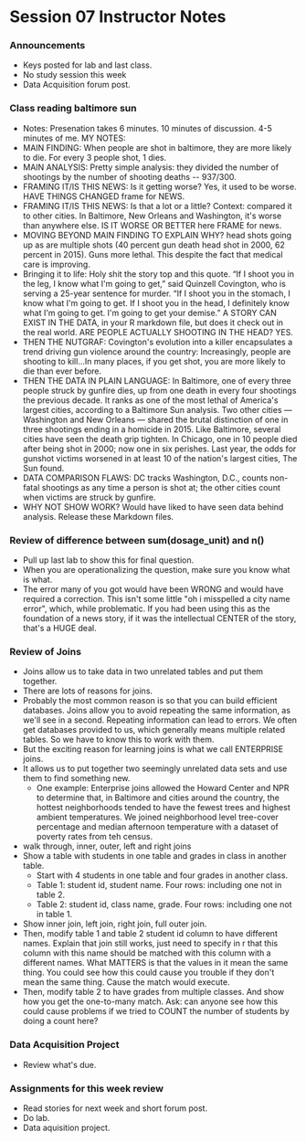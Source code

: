 # Session 07 Instructor Notes

### Announcements
* Keys posted for lab and last class.
* No study session this week
* Data Acquisition forum post.

### Class reading baltimore sun
* Notes: Presenation takes 6 minutes.  10 minutes of discussion. 4-5 minutes of me.
MY NOTES:
* MAIN FINDING: When people are shot in baltimore, they are more likely to die.  For every 3 people shot, 1 dies.  
* MAIN ANALYSIS: Pretty simple analysis: they divided the number of shootings by the number of shooting deaths -- 937/300.
* FRAMING IT/IS THIS NEWS: Is it getting worse? Yes, it used to be worse.  HAVE THINGS CHANGED frame for NEWS.   
* FRAMING IT/IS THIS NEWS: Is that a lot or a little?  Context: compared it to other cities. In Baltimore, New Orleans and Washington, it's worse than anywhere else. IS IT WORSE OR BETTER here FRAME for news.
* MOVING BEYOND MAIN FINDING TO EXPLAIN WHY? head shots going up as are multiple shots (40 percent gun death head shot in 2000, 62 percent in 2015).  Guns more lethal. This despite the fact that medical care is improving.
* Bringing it to life: Holy shit the story top and this quote. “If I shoot you in the leg, I know what I'm going to get,” said Quinzell Covington, who is serving a 25-year sentence for murder. “If I shoot you in the stomach, I know what I'm going to get. If I shoot you in the head, I definitely know what I'm going to get. I'm going to get your demise.”  A STORY CAN EXIST IN THE DATA, in your R markdown file, but does it check out in the real world.  ARE PEOPLE ACTUALLY SHOOTING IN THE HEAD?  YES.
* THEN THE NUTGRAF: Covington's evolution into a killer encapsulates a trend driving gun violence around the country: Increasingly, people are shooting to kill...In many places, if you get shot, you are more likely to die than ever before.
* THEN THE DATA IN PLAIN LANGUAGE: In Baltimore, one of every three people struck by gunfire dies, up from one death in every four shootings the previous decade. It ranks as one of the most lethal of America's largest cities, according to a Baltimore Sun analysis. Two other cities — Washington and New Orleans — shared the brutal distinction of one in three shootings ending in a homicide in 2015. Like Baltimore, several cities have seen the death grip tighten. In Chicago, one in 10 people died after being shot in 2000; now one in six perishes. Last year, the odds for gunshot victims worsened in at least 10 of the nation's largest cities, The Sun found.
* DATA COMPARISON FLAWS: DC tracks Washington, D.C., counts non-fatal shootings as any time a person is shot at; the other cities count when victims are struck by gunfire.
* WHY NOT SHOW WORK? Would have liked to have seen data behind analysis.  Release these Markdown files.

### Review of difference between sum(dosage_unit) and n()
* Pull up last lab to show this for final question.
* When you are operationalizing the question, make sure you know what is what.
* The error many of you got would have been WRONG and would have required a correction.  This isn't some little "oh i misspelled a city name error", which, while problematic.  If you had been using this as the foundation of a news story, if it was the intellectual CENTER of the story, that's a HUGE deal.

### Review of Joins
* Joins allow us to take data in two unrelated tables and put them together.  
* There are lots of reasons for joins.
* Probably the most common reason is so that you can build efficient databases.  Joins allow you to avoid repeating the same information, as we'll see in a second.  Repeating information can lead to errors. We often get databases provided to us, which generally means multiple related tables.  So we have to know this to work with them.
* But the exciting reason for learning joins is what we call ENTERPRISE joins.
* It allows us to put together two seemingly unrelated data sets and use them to find something new.
  * One example: Enterprise joins allowed the Howard Center and NPR to determine that, in Baltimore and cities around the country, the hottest neighborhoods tended to have the fewest trees and highest ambient temperatures.  We joined neighborhood level tree-cover percentage and median afternoon temperature with a dataset of poverty rates from teh census.
* walk through, inner, outer, left and right joins
* Show a table with students in one table and grades in class in another table.  
  * Start with 4 students in one table and four grades in another class.  
  * Table 1: student id, student name.  Four rows: including one not in table 2.  
  * Table 2: student id, class name, grade. Four rows: including one not in table 1.
* Show inner join, left join, right join, full outer join.
* Then, modify table 1 and table 2 student id column to have different names.  Explain that join still works, just need to specify in r that this column with this name should be matched with this column with a different names.  What MATTERS is that the values in it mean the same thing.  You could see how this could cause you trouble if they don't mean the same thing.  Cause the match would execute.
* Then, modify table 2 to have grades from multiple classes.  And show how you get the one-to-many match.  Ask: can anyone see how this could cause problems if we tried to COUNT the number of students by doing a count here?

### Data Acquisition Project
* Review what's due.

### Assignments for this week review
* Read stories for next week and short forum post.  
* Do lab.
* Data aquisition project. 
